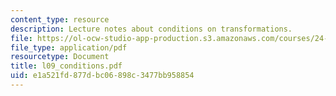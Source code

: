 ```yaml
---
content_type: resource
description: Lecture notes about conditions on transformations.
file: https://ol-ocw-studio-app-production.s3.amazonaws.com/courses/24-960-syntactic-models-spring-2006/e1a521fd877dbc06898c3477bb958854_l09_conditions.pdf
file_type: application/pdf
resourcetype: Document
title: l09_conditions.pdf
uid: e1a521fd-877d-bc06-898c-3477bb958854
---
```

